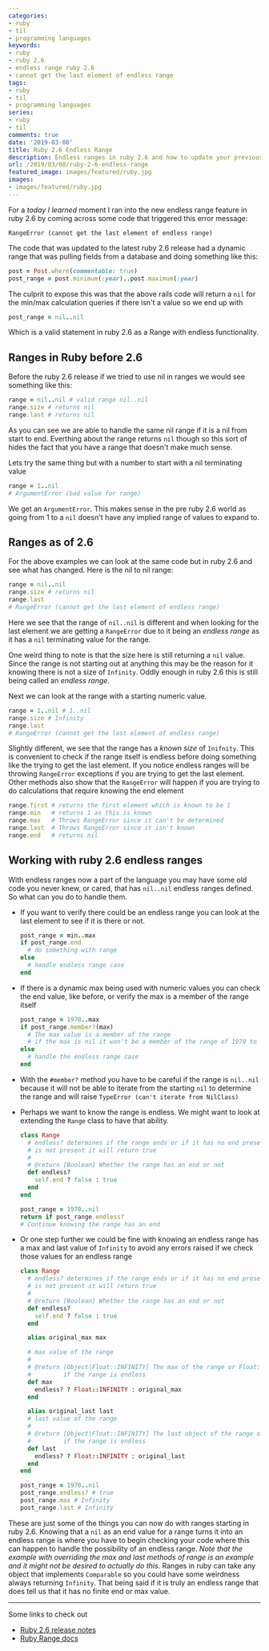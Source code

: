 ```yaml
---
categories:
- ruby
- til
- programming languages
keywords:
- ruby
- ruby 2.6
- endless range ruby 2.6
- cannot get the last element of endless range
tags:
- ruby
- til
- programming languages
series:
- ruby
- til
comments: true
date: '2019-03-08'
title: Ruby 2.6 Endless Range
description: Endless ranges in ruby 2.6 and how to update your previous ruby code to use them.
url: /2019/03/08/ruby-2-6-endless-range
featured_image: images/featured/ruby.jpg
images:
- images/featured/ruby.jpg
---
```

For a _today I learned_ moment I ran into the new endless range feature in ruby
2.6 by coming across some code that triggered this error message:

```
RangeError (cannot get the last element of endless range)
```

The code that was updated to the latest ruby 2.6 release had a dynamic range
that was pulling fields from a database and doing something like this:
<!--more-->

```ruby
post = Post.where(commentable: true)
post_range = post.minimum(:year)..post.maximum(:year)
```

The culprit to expose this was that the above rails code will return a `nil` for
the min/max calculation queries if there isn't a value so we end up with

```ruby
post_range = nil..nil
```

Which is a valid statement in ruby 2.6 as a Range with endless functionality.

## Ranges in Ruby before 2.6

Before the ruby 2.6 release if we tried to use nil in ranges we would see something
like this:

```ruby
range = nil..nil # valid range nil..nil
range.size # returns nil
range.last # returns nil
```

As you can see we are able to handle the same nil range if it is a nil from start
to end. Everthing about the range returns `nil` though so this sort of hides the
fact that you have a range that doesn't make much sense.

Lets try the same thing but with a number to start with a nil terminating value

```ruby
range = 1..nil
# ArgumentError (bad value for range)
```

We get an `ArgumentError`. This makes sense in the pre ruby 2.6 world as going from
1 to a `nil` doesn't have any implied range of values to expand to.

## Ranges as of 2.6

For the above examples we can look at the same code but in ruby 2.6 and see what
has changed. Here is the nil to nil range:

```ruby
range = nil..nil
range.size # returns nil
range.last
# RangeError (cannot get the last element of endless range)
```

Here we see that the range of `nil..nil` is different and when looking for the
last element we are getting a `RangeError` due to it being an _endless range_
as it has a `nil` terminating value for the range.

One weird thing to note is that the size here is still returning a `nil` value.
Since the range is not starting out at anything this may be the reason for it
knowing there is not a size of `Infinity`. Oddly enough in ruby 2.6 this is still
being called an _endless range_.

Next we can look at the range with a starting numeric value.

```ruby
range = 1..nil # 1..nil
range.size # Infinity
range.last
# RangeError (cannot get the last element of endless range)
```

Slightly different, we see that the range has a _known size_ of `Inifnity`. This
is convenient to check if the range itself is endless before doing something like
the trying to get the last element. If you notice endless ranges will be throwing
`RangeError` exceptions if you are trying to get the last element. Other methods
also show that the `RangeError` will happen if you are trying to do calculations
that require knowing the end element

```ruby
range.first # returns the first element which is known to be 1
range.min   # returns 1 as this is known
range.max   # Throws RangeError since it can't be determined
range.last  # Throws RangeError since it isn't known
range.end   # returns nil
```

## Working with ruby 2.6 endless ranges

With endless ranges now a part of the language you may have some old code you
never knew, or cared, that has `nil..nil` endless ranges defined. So what can
you do to handle them.

* If you want to verify there could be an endless range you can look at the last
  element to see if it is there or not.

  ```ruby
  post_range = min..max
  if post_range.end
    # do something with range
  else
    # handle endless range case
  end
  ```

* If there is a dynamic max being used with numeric values you can check the end
  value, like before, or verify the max is a member of the range itself

  ```ruby
  post_range = 1970..max
  if post_range.member?(max)
    # The max value is a member of the range
    # if the max is nil it won't be a member of the range of 1970 to Infinity
  else
    # handle the endless range case
  end
  ```

* With the `#member?` method you have to be careful if the range is `nil..nil`
  because it will not be able to iterate from the starting `nil` to determine
  the range and will raise `TypeError (can't iterate from NilClass)`

* Perhaps we want to know the range is endless. We might want to look at extending
  the `Range` class to have that ability.

  ```ruby
  class Range
    # endless? determines if the range ends or if it has no end present. If one
    # is not present it will return true
    #
    # @return [Boolean] Whether the range has an end or not
    def endless?
      self.end ? false : true
    end
  end

  post_range = 1970..nil
  return if post_range.endless?
  # Continue knowing the range has an end
  ```

* Or one step further we could be fine with knowing an endless range has a max
  and last value of `Infinity` to avoid any errors raised if we check those values
  for an endless range

  ```ruby
  class Range
    # endless? determines if the range ends or if it has no end present. If one
    # is not present it will return true
    #
    # @return [Boolean] Whether the range has an end or not
    def endless?
      self.end ? false : true
    end

    alias original_max max

    # max value of the range
    #
    # @return [Object|Float::INFINITY] The max of the range or Float::INFINITY
    #         if the range is endless
    def max
      endless? ? Float::INFINITY : original_max
    end

    alias original_last last
    # last value of the range
    #
    # @return [Object|Float::INFINITY] The last object of the range or Float::INFINITY
    #         if the range is endless
    def last
      endless? ? Float::INFINITY : original_last
    end
  end

  post_range = 1970..nil
  post_range.endless? # true
  post_range.max # Infinity
  post_range.last # Infinity
  ```

These are just some of the things you can now do with ranges starting in ruby 2.6.
Knowing that a `nil` as an end value for a range turns it into an endless range is
where you have to begin checking your code where this can happen to handle the possibility
of an endless range. _Note that the example with overriding the max and last methods
of range is an example and it might not be desired to actually do this_. Ranges
in ruby can take any object that implements `Comparable` so you could have some
weirdness always returning `Infinity`. That being said if it is truly an endless range
that does tell us that it has no finite end or max value.

---

Some links to check out

- [Ruby 2.6 release notes][2-6-release]
- [Ruby Range docs][range]

[2-6-release]: https://ruby-doc.org/core-2.6.1/Range.html
[range]: https://ruby-doc.org/core-2.6.1/Range.html
